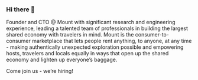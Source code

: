 ### Hi there 👋

Founder and CTO @ Mount with significant research and engineering experience, leading a talented team of professionals in building the largest shared economy with travelers in mind. Mount is the consumer-to-consumer marketplace that lets people rent anything, to anyone, at any time - making authentically unexpected exploration possible and empowering hosts, travelers and locals equally in ways that open up the shared economy and lighten up everyone’s baggage.

Come join us - we’re hiring!

<!--
**rishabnayak/rishabnayak** is a ✨ _special_ ✨ repository because its `README.md` (this file) appears on your GitHub profile.

Here are some ideas to get you started:

- 🔭 I’m currently working on ...
- 🌱 I’m currently learning ...
- 👯 I’m looking to collaborate on ...
- 🤔 I’m looking for help with ...
- 💬 Ask me about ...
- 📫 How to reach me: ...
- 😄 Pronouns: ...
- ⚡ Fun fact: ...
-->
